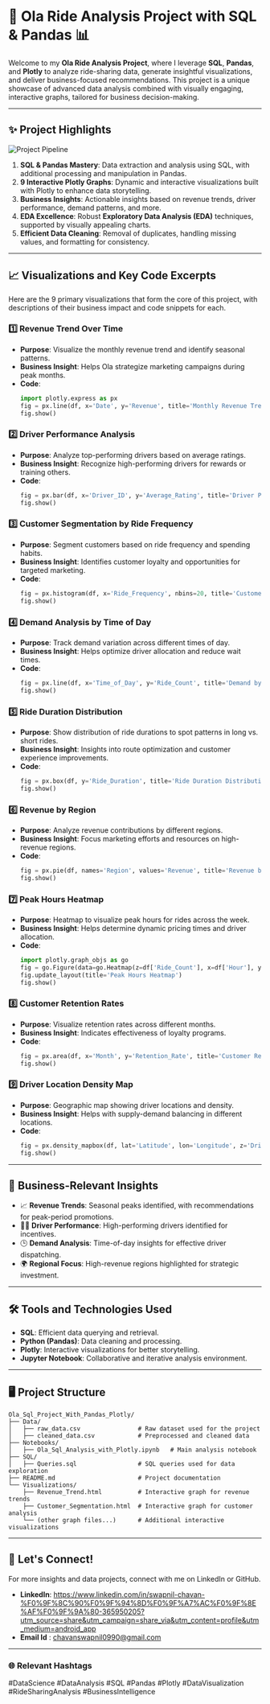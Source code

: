 # 🚕 Ola Ride Analysis Project with SQL & Pandas 📊  


Welcome to my **Ola Ride Analysis Project**, where I leverage **SQL**, **Pandas**, and **Plotly** to analyze ride-sharing data, generate insightful visualizations, and deliver business-focused recommendations. This project is a unique showcase of advanced data analysis combined with visually engaging, interactive graphs, tailored for business decision-making.  

---

## ✨ Project Highlights
![Project Pipeline](https://github.com/tushar384/ola-rides-sql-pandas/blob/main/Ola%20Project%20Img.jpg?raw=true)

1. **SQL & Pandas Mastery**: Data extraction and analysis using SQL, with additional processing and manipulation in Pandas.
2. **9 Interactive Plotly Graphs**: Dynamic and interactive visualizations built with Plotly to enhance data storytelling.
3. **Business Insights**: Actionable insights based on revenue trends, driver performance, demand patterns, and more.
4. **EDA Excellence**: Robust **Exploratory Data Analysis (EDA)** techniques, supported by visually appealing charts.
5. **Efficient Data Cleaning**: Removal of duplicates, handling missing values, and formatting for consistency.

---

## 📈 Visualizations and Key Code Excerpts  
Here are the 9 primary visualizations that form the core of this project, with descriptions of their business impact and code snippets for each.  

### 1️⃣ Revenue Trend Over Time  
- **Purpose**: Visualize the monthly revenue trend and identify seasonal patterns.
- **Business Insight**: Helps Ola strategize marketing campaigns during peak months.
- **Code**:
    ```python
    import plotly.express as px
    fig = px.line(df, x='Date', y='Revenue', title='Monthly Revenue Trend')
    fig.show()
    ```

### 2️⃣ Driver Performance Analysis  
- **Purpose**: Analyze top-performing drivers based on average ratings.
- **Business Insight**: Recognize high-performing drivers for rewards or training others.
- **Code**:
    ```python
    fig = px.bar(df, x='Driver_ID', y='Average_Rating', title='Driver Performance')
    fig.show()
    ```

### 3️⃣ Customer Segmentation by Ride Frequency  
- **Purpose**: Segment customers based on ride frequency and spending habits.
- **Business Insight**: Identifies customer loyalty and opportunities for targeted marketing.
- **Code**:
    ```python
    fig = px.histogram(df, x='Ride_Frequency', nbins=20, title='Customer Segmentation by Frequency')
    fig.show()
    ```

### 4️⃣ Demand Analysis by Time of Day  
- **Purpose**: Track demand variation across different times of day.
- **Business Insight**: Helps optimize driver allocation and reduce wait times.
- **Code**:
    ```python
    fig = px.line(df, x='Time_of_Day', y='Ride_Count', title='Demand by Time of Day')
    fig.show()
    ```

### 5️⃣ Ride Duration Distribution  
- **Purpose**: Show distribution of ride durations to spot patterns in long vs. short rides.
- **Business Insight**: Insights into route optimization and customer experience improvements.
- **Code**:
    ```python
    fig = px.box(df, y='Ride_Duration', title='Ride Duration Distribution')
    fig.show()
    ```

### 6️⃣ Revenue by Region  
- **Purpose**: Analyze revenue contributions by different regions.
- **Business Insight**: Focus marketing efforts and resources on high-revenue regions.
- **Code**:
    ```python
    fig = px.pie(df, names='Region', values='Revenue', title='Revenue by Region')
    fig.show()
    ```

### 7️⃣ Peak Hours Heatmap  
- **Purpose**: Heatmap to visualize peak hours for rides across the week.
- **Business Insight**: Helps determine dynamic pricing times and driver allocation.
- **Code**:
    ```python
    import plotly.graph_objs as go
    fig = go.Figure(data=go.Heatmap(z=df['Ride_Count'], x=df['Hour'], y=df['Day_of_Week'], colorscale='Viridis'))
    fig.update_layout(title='Peak Hours Heatmap')
    fig.show()
    ```

### 8️⃣ Customer Retention Rates  
- **Purpose**: Visualize retention rates across different months.
- **Business Insight**: Indicates effectiveness of loyalty programs.
- **Code**:
    ```python
    fig = px.area(df, x='Month', y='Retention_Rate', title='Customer Retention Rate Over Time')
    fig.show()
    ```

### 9️⃣ Driver Location Density Map  
- **Purpose**: Geographic map showing driver locations and density.
- **Business Insight**: Helps with supply-demand balancing in different locations.
- **Code**:
    ```python
    fig = px.density_mapbox(df, lat='Latitude', lon='Longitude', z='Driver_Count', radius=10, mapbox_style="stamen-terrain")
    fig.show()
    ```

---

## 🚀 Business-Relevant Insights  
- 📈 **Revenue Trends**: Seasonal peaks identified, with recommendations for peak-period promotions.
- 👨‍💼 **Driver Performance**: High-performing drivers identified for incentives.
- 🕒 **Demand Analysis**: Time-of-day insights for effective driver dispatching.
- 🌍 **Regional Focus**: High-revenue regions highlighted for strategic investment.

---

## 🛠️ Tools and Technologies Used  
- **SQL**: Efficient data querying and retrieval.
- **Python (Pandas)**: Data cleaning and processing.
- **Plotly**: Interactive visualizations for better storytelling.
- **Jupyter Notebook**: Collaborative and iterative analysis environment.

---

## 🖥️ Project Structure  
```plaintext
Ola_Sql_Project_With_Pandas_Plotly/
├── Data/
│   ├── raw_data.csv                # Raw dataset used for the project
│   ├── cleaned_data.csv            # Preprocessed and cleaned data
├── Notebooks/
│   ├── Ola_Sql_Analysis_with_Plotly.ipynb   # Main analysis notebook
├── SQL/
│   ├── Queries.sql                 # SQL queries used for data exploration
├── README.md                       # Project documentation
└── Visualizations/
    ├── Revenue_Trend.html          # Interactive graph for revenue trends
    ├── Customer_Segmentation.html  # Interactive graph for customer analysis
    └── (other graph files...)      # Additional interactive visualizations
```

---

## 🤝 Let's Connect!  
For more insights and data projects, connect with me on LinkedIn or GitHub.

- **LinkedIn**: [https://www.linkedin.com/in/swapnil-chavan-%F0%9F%8C%90%F0%9F%94%8D%F0%9F%A7%AC%F0%9F%8E%AF%F0%9F%9A%80-365950205?utm_source=share&utm_campaign=share_via&utm_content=profile&utm_medium=android_app
 ](#)
- **Email Id** : chavanswapnil0990@gmail.com

---

### 🌐 Relevant Hashtags  
#DataScience #DataAnalysis #SQL #Pandas #Plotly #DataVisualization #RideSharingAnalysis #BusinessIntelligence  

